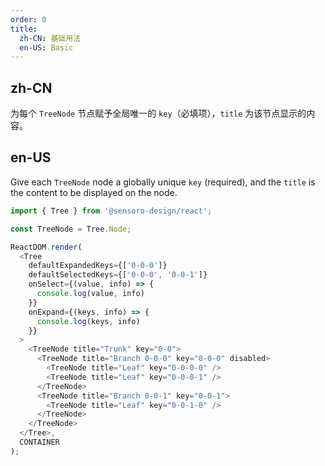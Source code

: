 ```yaml
---
order: 0
title: 
  zh-CN: 基础用法
  en-US: Basic
---
```


## zh-CN

为每个 `TreeNode` 节点赋予全局唯一的 `key`（必填项），`title` 为该节点显示的内容。

## en-US

Give each `TreeNode` node a globally unique `key` (required), and the `title` is the content to be displayed on the node.

```js
import { Tree } from '@sensoro-design/react';

const TreeNode = Tree.Node;

ReactDOM.render(
  <Tree
    defaultExpandedKeys={['0-0-0']}
    defaultSelectedKeys={['0-0-0', '0-0-1']}
    onSelect={(value, info) => {
      console.log(value, info)
    }}
    onExpand={(keys, info) => {
      console.log(keys, info)
    }}
  >
    <TreeNode title="Trunk" key="0-0">
      <TreeNode title="Branch 0-0-0" key="0-0-0" disabled>
        <TreeNode title="Leaf" key="0-0-0-0" />
        <TreeNode title="Leaf" key="0-0-0-1" />
      </TreeNode>
      <TreeNode title="Branch 0-0-1" key="0-0-1">
        <TreeNode title="Leaf" key="0-0-1-0" />
      </TreeNode>
    </TreeNode>
  </Tree>,
  CONTAINER
);
```
